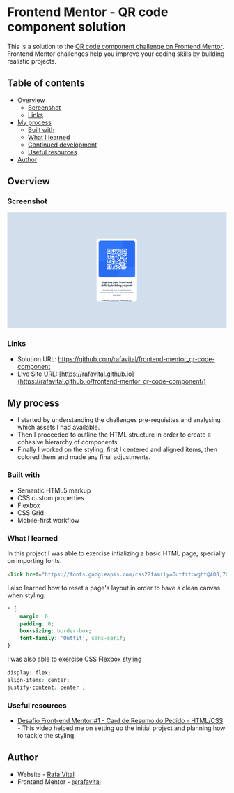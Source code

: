 # Frontend Mentor - QR code component solution

This is a solution to the [QR code component challenge on Frontend Mentor](https://www.frontendmentor.io/challenges/qr-code-component-iux_sIO_H). Frontend Mentor challenges help you improve your coding skills by building realistic projects. 

## Table of contents

- [Overview](#overview)
  - [Screenshot](#screenshot)
  - [Links](#links)
- [My process](#my-process)
  - [Built with](#built-with)
  - [What I learned](#what-i-learned)
  - [Continued development](#continued-development)
  - [Useful resources](#useful-resources)
- [Author](#author)

## Overview

### Screenshot

![](images/2023-05-15_screenshot_002.png)

### Links

- Solution URL: https://github.com/rafavital/frontend-mentor_qr-code-component
- Live Site URL: [https://rafavital.github.io](https://rafavital.github.io/frontend-mentor_qr-code-component/)

## My process

- I started by understanding the challenges pre-requisites and analysing which assets I had available.
- Then I proceeded to outline the HTML structure in order to create a cohesive hierarchy of components.
- Finally I worked on the styling, first I centered and aligned items, then colored them and made any final adjustments.

### Built with

- Semantic HTML5 markup
- CSS custom properties
- Flexbox
- CSS Grid
- Mobile-first workflow

### What I learned

In this project I was able to exercise intializing a basic HTML page, specially on importing fonts.
```html
<link href="https://fonts.googleapis.com/css2?family=Outfit:wght@400;700&display=swap" rel="stylesheet">
```

I also learned how to reset a page's layout in order to have a clean canvas when styling.

```css
* {
    margin: 0;
    padding: 0;
    box-sizing: border-box;
    font-family: 'Outfit', sans-serif;
}
```

I was also able to exercise CSS Flexbox styling

```css
display: flex; 
align-items: center;
justify-content: center ;
```

### Useful resources

- [Desafio Front-end Mentor #1 - Card de Resumo do Pedido - HTML/CSS](https://www.youtube.com/watch?v=ap_KHxw4Q_E) - This video helped me on setting up the initial project and planning how to tackle the styling.

## Author

- Website - [Rafa Vital](https://rafavital.com.br/)
- Frontend Mentor - [@rafavital](https://www.frontendmentor.io/profile/rafavital)
